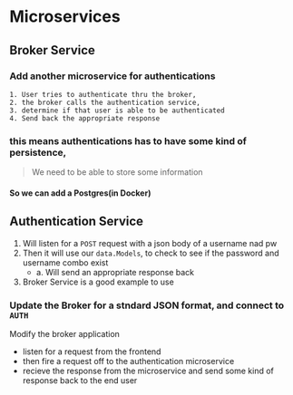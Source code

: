 # Microservices

## Broker Service
### Add another microservice for authentications
    1. User tries to authenticate thru the broker, 
    2. the broker calls the authentication service, 
    3. determine if that user is able to be authenticated
    4. Send back the appropriate response
### this means authentications has to have some kind of persistence, 
> We need to be able to store some information
#### So we can add a Postgres(in Docker)

## Authentication Service
1. Will listen for a `POST` request with a json body of a username nad pw
2. Then it will use our `data.Models`, to check to see if the password and username combo exist
    - a. Will send an appropriate response back
3. Broker Service is a good example to use

### Update the Broker for a stndard JSON format, and connect to `AUTH`
Modify the broker application
- listen for a request from the frontend
- then fire a request off to the authentication microservice
- recieve the response from the microservice and send some kind of response back to the end user